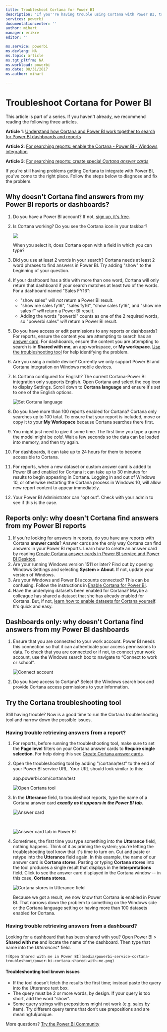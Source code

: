 ```yaml
---
title: Troubleshoot Cortana for Power BI
description: 'If you''re having trouble using Cortana with Power BI, try these suggestions. '
services: powerbi
documentationcenter: ''
author: mihart
manager: erikre
editor: ''

ms.service: powerbi
ms.devlang: NA
ms.topic: article
ms.tgt_pltfrm: NA
ms.workload: powerbi
ms.date: 08/31/2017
ms.author: mihart

---
```

# Troubleshoot Cortana for Power BI
This article is part of a series. If you haven't already, we recommend reading the following three articles.

**Article 1**: [Understand how Cortana and Power BI work together to search for Power BI dashboards and reports](powerbi-service-cortana-intro.md)

**Article 2**: [For searching reports: enable the Cortana - Power BI - Windows integration](powerbi-service-cortana-enable.md)

**Article 3**: [For searching reports: create special *Cortana answer cards*](service-cortana-answer-cards.md)

If you're still having problems getting Cortana to integrate with Power BI, you've come to the right place. Follow the steps below to diagnose and fix the problem.

## Why doesn't Cortana find answers from my Power BI reports or dashboards?
1. Do you have a Power BI account?  If not, [sign up, it's free](service-self-service-signup-for-power-bi.md).
2. Is Cortana working?  Do you see the Cortana icon in your taskbar?
   
    ![](media/powerbi-service-cortana-troubleshoot/power-bi-cortana-icon.png)
   
    When you select it, does Cortana open with a field in which you can type?
3. Did you use at least 2 words in your search? Cortana needs at least 2 word phrases to find answers in Power BI. Try adding "show" to the beginning of your question. 
4. If your dashboard has a title with more than one word, Cortana will only return that dashboard if your search matches at least two of the words. For a dashboard named "Sales FY16": 
   
   * "show sales" will *not* return a Power BI result.   
   * "show me sales fy16", "sales fy16", "show sales fy16", and "show me sales f" *will* return a Power BI result.    
   * Adding the words "powerbi" counts as one of the 2 required words, so "powerbi sales" *will* return a Power BI result.
5. Do you have access or edit permissions to any reports or dashboards? For reports, ensure the content you are attempting to search has an [answer card](service-cortana-answer-cards.md).  For dashboards, ensure the content you are attempting to search is in  **Shared with me**, an app workspace, or **My workspace**. [Use the troubleshooting tool](#try-the-cortana-troubleshooting-tool) for help identifying the problem.
6. Are you using a mobile device?  Currently we only support Power BI and Cortana integration on Windows mobile devices.
7. Is Cortana configured for English?  The current Cortana-Power BI integration only supports English. Open Cortana and select the cog icon to display Settings. Scroll down to **Cortana language** and ensure it's set to one of the English options.
   
   ![Set Cortana language](media/powerbi-service-cortana-troubleshoot/power-bi-cortana-language.png)
8. Do you have more than 100 reports enabled for Cortana?  Cortana only searches up to 100 total.  To ensure that your report is included, move or copy it to your **My Workspace** because Cortana searches there first.
9. You might just need to give it some time. The first time you type a query the model might be *cold*. Wait a few seconds so the data can be loaded into memory, and then try again. 
10. For dashboards, it can take up to 24 hours for them to become accessible to Cortana.    
11. For reports, when a new dataset or custom answer card is added to Power BI and enabled for Cortana it can take up to 30 minutes for results to begin appearing in Cortana. Logging in and out of Windows 10, or otherwise restarting the Cortana process in Windows 10, will allow new report content to appear immediately.  
12. Your Power BI Administrator can "opt out". Check with your admin to see if this is the case.

## Reports only: why doesn't Cortana find answers from my Power BI reports
1. If you're looking for answers in reports, do you have any reports with Cortana **answer cards**? Answer cards are the only way Cortana can find answers in your Power BI reports.  Learn how to create an answer card by reading [Create Cortana answer cards in Power BI service and Power BI Desktop](service-cortana-answer-cards.md).
2. Are your running Windows version 1511 or later?  Find out by opening Windows Settings and selecting **System > About**. If not, update your version of Windows.
3. Are your Windows and Power BI accounts connected? This can be confusing. Follow the instructions in [Enable Cortana for Power BI](powerbi-service-cortana-enable.md#add-your-power-bi-credentials-to-windows).
4. Have the underlying datasets been enabled for Cortana? Maybe a colleague has shared a dataset that she has already enabled for Cortana. But, if not, [learn how to enable datasets for Cortana yourself](powerbi-service-cortana-enable.md). It's quick and easy.

## Dashboards only: why doesn't Cortana find answers from my Power BI dashboards
1. Ensure that you are connected to your work account. Power BI needs this connection so that it can authenticate your access permissions to data. To check that you are connected or if not, to connect your work account, use the Windows search box to navigate to “Connect to work or school”.  
   
    ![Connect account](media/powerbi-service-cortana-troubleshoot/power-bi-cortana-connect.png)
2. Do you have access to Cortana? Select the Windows search box and provide Cortana access permissions to your information.

## Try the Cortana troubleshooting tool
Still having trouble?  Now is a good time to run the Cortana troubleshooting tool and narrow down the possible issues. 

### Having trouble retrieving answers from a report?
1. For reports, before running the troubleshooting tool, make sure to set the **Page level** filters on your Cortana answer cards to **Require single selection**. For help doing this see [Create Cortana answer cards](service-cortana-answer-cards.md).
2. Open the troubleshooting tool by adding "/cortana/test" to the end of your Power BI service URL. Your URL should look similar to this:
   
   app.powerbi.com/cortana/test
   
   ![Open Cortana tool](media/powerbi-service-cortana-troubleshoot/power-bi-cortana-tool2.png)
3. In the **Utterance** field, to troubleshoot reports, type the name of a Cortana answer card ***exactly as it appears in the Power BI tab***.
   
   ![Answer card](media/powerbi-service-cortana-troubleshoot/power-bi-answer-card-new.png)
   
   </br>
   
   ![Answer card tab in Power BI](media/powerbi-service-cortana-troubleshoot/power-bi-answer-card2.png)
4. Sometimes, the first time you type something into the **Utterance** field, nothing happens. Think of it as priming the system; you're letting the troubleshooting tool know that it's time to turn on. Cut and paste or retype into the **Utterance** field again. In this example, the name of our answer card is **Cortana stores**. Pasting or typing **Cortana stores** into the tool produces a single result that displays in the **Interpretations** field. Click to see the answer card displayed in the Cortana window -- in this case, **Cortana stores**.
   
   ![Cortana stores in Utterance field](media/powerbi-service-cortana-troubleshoot/power-bi-utterance.png)
   
   Because we got a result, we now know that Cortana **is** enabled in Power BI. That narrows down the problem to something on the Windows side or the Cortana language setting or having more than 100 datasets enabled for Cortana.

### Having trouble retrieving answers from a dashboard?
Looking for a dashboard that has been shared with you?  Open Power BI > **Shared with me** and locate the name of the dashboard.  Then type that name into the *Utterances** field.

    ![Open Shared with me in Power BI](media/powerbi-service-cortana-troubleshoot/power-bi-cortana-shared-with-me.png)


#### Troubleshooting tool known issues
* If the tool doesn’t fetch the results the first time; instead paste the query into the Utterance text box.
* The query must be 2 or more words, by design.  If your query is too short, add the word "show".
* Some query strings with prepositions might not work (e.g. sales by item). Try different query terms that don't use prepositions and are meaningful/unique.

More questions? [Try the Power BI Community](http://community.powerbi.com/)

